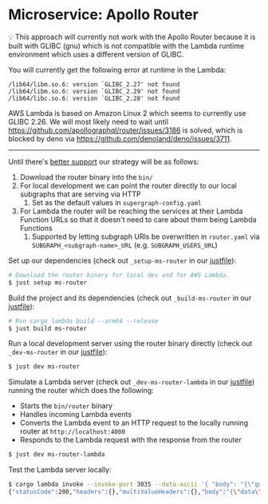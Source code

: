 # Microservice: Apollo Router

💡 This approach will currently not work with the Apollo Router because it is built with GLIBC (gnu) which is not compatible with the Lambda runtime environment which uses a different version of GLIBC.

You will currently get the following error at runtime in the Lambda:

```
/lib64/libm.so.6: version `GLIBC_2.27' not found
/lib64/libm.so.6: version `GLIBC_2.29' not found
/lib64/libc.so.6: version `GLIBC_2.28' not found
```

AWS Lambda is based on Amazon Linux 2 which seems to currently use GLIBC 2.26. We will most likely need to wait until https://github.com/apollographql/router/issues/3186 is solved, which is blocked by deno via https://github.com/denoland/deno/issues/3711.

---

Until there's [better support](https://github.com/apollographql/router/issues/364) our strategy will be as follows:
1. Download the router binary into the `bin/`
2. For local development we can point the router directly to our local subgraphs that are serving via HTTP
   1. Set as the default values in `supergraph-config.yaml`
3. For Lambda the router will be reaching the services at their Lambda Function URLs so that it doesn't need to care about them being Lambda Functions
   1. Supported by letting subgraph URls be overwritten in `router.yaml` via `SUBGRAPH_<subgraph-name>_URL` (e.g. `SUBGRAPH_USERS_URL`)

Set up our dependencies (check out `_setup-ms-router` in our [justfile](/justfile)):

```bash
# Download the router binary for local dev and for AWS Lambda.
$ just setup ms-router
```

Build the project and its dependencies (check out `_build-ms-router` in our [justfile](/justfile)):

```bash
# Run cargo lambda build --arm64 --release
$ just build ms-router
```

Run a local development server using the router binary directly (check out `_dev-ms-router` in our [justfile](/justfile)):

```bash
$ just dev ms-router
```

Simulate a Lambda server (check out `_dev-ms-router-lambda` in our [justfile](/justfile)) running the router which does the following:

- Starts the `bin/router` binary
- Handles incoming Lambda events
- Converts the Lambda event to an HTTP request to the locally running router at `http://localhost:4000`
- Responds to the Lambda request with the response from the router

```bash
$ just dev ms-router-lambda
```

Test the Lambda server locally:

```bash
$ cargo lambda invoke --invoke-port 3035 --data-ascii '{ "body": "{\"query\":\"{me { name } }\"}" }'
{"statusCode":200,"headers":{},"multiValueHeaders":{},"body":"{\"data\":{\"me\":{\"name\":\"John Deere\"}}}","isBase64Encoded":false}
```

